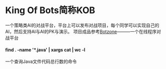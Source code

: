 # King Of Bots简称KOB
一个策略类AI的对战平台，平台上可以发布对战项目，每个同学可以实现自己的AI，然后支持AI与AI的PK与演示。
项目成品参考[Botzone](https://www.botzone.org.cn/)———一个在线程序对战平台

#### find . -name '*.java' | xargs cat | wc -l
一个查询Java文件代码总行数的命令
